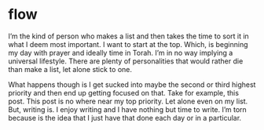 # flow

I’m the kind of person who makes a list and then takes the time to sort it in what I deem most important. I want to start at the top. Which, is beginning my day with prayer and ideally time in Torah. I’m in no way implying a universal lifestyle. There are plenty of personalities that would rather die than make a list, let alone stick to one. 

What happens though is I get sucked into maybe the second or third highest priority and then end up getting focused on that. Take for example, this post. This post is no where near my top priority. Let alone even on my list. But, writing is. I enjoy writing and I have nothing but time to write. I’m torn because is the idea that I just have that done each day or in a particular.